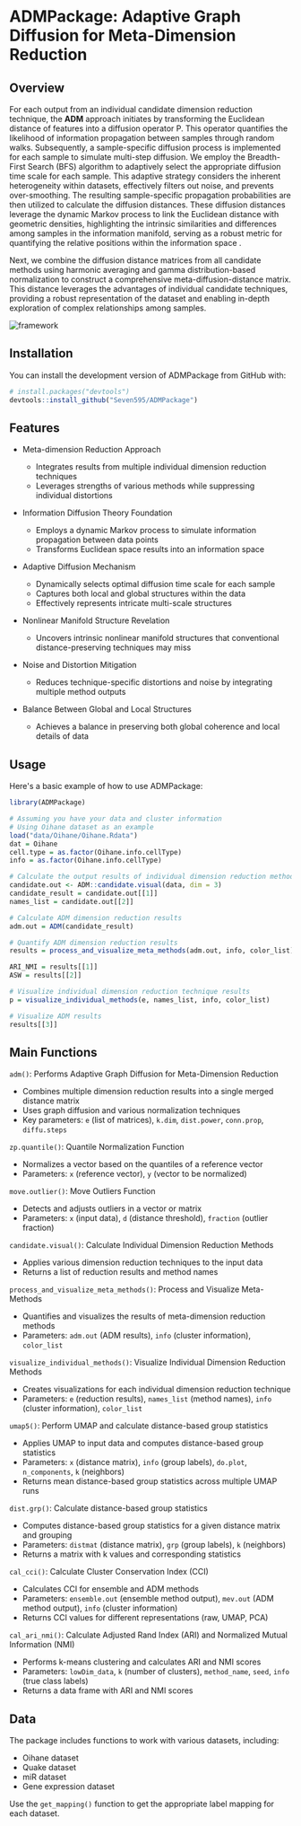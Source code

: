 # ADMPackage: Adaptive Graph Diffusion for Meta-Dimension Reduction

## Overview

For each output from an individual candidate dimension reduction technique, the **ADM** approach initiates by transforming the Euclidean distance of features into a diffusion operator P. This operator quantifies the likelihood of information propagation between samples through random walks. 
Subsequently, a sample-specific diffusion process is implemented for each sample to simulate multi-step diffusion. We employ the Breadth-First Search (BFS) algorithm to adaptively select the appropriate diffusion time scale for each sample. This adaptive strategy considers the inherent heterogeneity within datasets, effectively filters out noise, and prevents over-smoothing. The resulting sample-specific propagation probabilities are then utilized to calculate the diffusion distances. 
These diffusion distances leverage the dynamic Markov process to link the Euclidean distance with geometric densities, highlighting the intrinsic similarities and differences among samples in the information manifold, serving as a robust metric for quantifying the relative positions within the information space .

Next, we combine the diffusion distance matrices from all candidate methods using harmonic averaging and gamma distribution-based normalization to construct a comprehensive meta-diffusion-distance matrix. This distance leverages the advantages of individual candidate techniques, providing a robust representation of the dataset and enabling in-depth exploration of complex relationships among samples.

![framework](D:\Learning_meterials\PHD\CUHK\MEV\MEV-manuscript\image\framework.png)

## Installation

You can install the development version of ADMPackage from GitHub with:

```r
# install.packages("devtools")
devtools::install_github("Seven595/ADMPackage")
```

## Features

- Meta-dimension Reduction Approach

  - Integrates results from multiple individual dimension reduction techniques
  - Leverages strengths of various methods while suppressing individual distortions

- Information Diffusion Theory Foundation

  - Employs a dynamic Markov process to simulate information propagation between data points
  - Transforms Euclidean space results into an information space

- Adaptive Diffusion Mechanism

  - Dynamically selects optimal diffusion time scale for each sample
  - Captures both local and global structures within the data
  - Effectively represents intricate multi-scale structures

- Nonlinear Manifold Structure Revelation

  - Uncovers intrinsic nonlinear manifold structures that conventional distance-preserving techniques may miss

- Noise and Distortion Mitigation

  - Reduces technique-specific distortions and noise by integrating multiple method outputs

- Balance Between Global and Local Structures

  - Achieves a balance in preserving both global coherence and local details of data

    

## Usage

Here's a basic example of how to use ADMPackage:

```r
library(ADMPackage)

# Assuming you have your data and cluster information
# Using Oihane dataset as an example
load("data/Oihane/Oihane.Rdata")
dat = Oihane
cell.type = as.factor(Oihane.info.cellType)
info = as.factor(Oihane.info.cellType)

# Calculate the output results of individual dimension reduction methods
candidate.out <- ADM::candidate.visual(data, dim = 3)
candidate_result = candidate.out[[1]]
names_list = candidate.out[[2]]

# Calculate ADM dimension reduction results
adm.out = ADM(candidate_result)

# Quantify ADM dimension reduction results
results = process_and_visualize_meta_methods(adm.out, info, color_list)

ARI_NMI = results[[1]]
ASW = results[[2]]

# Visualize individual dimension reduction technique results
p = visualize_individual_methods(e, names_list, info, color_list)

# Visualize ADM results
results[[3]]
```

## Main Functions

`adm()`: Performs Adaptive Graph Diffusion for Meta-Dimension Reduction
- Combines multiple dimension reduction results into a single merged distance matrix
- Uses graph diffusion and various normalization techniques
- Key parameters: `e` (list of matrices), `k.dim`, `dist.power`, `conn.prop`, `diffu.steps`

`zp.quantile()`: Quantile Normalization Function
- Normalizes a vector based on the quantiles of a reference vector
- Parameters: `x` (reference vector), `y` (vector to be normalized)

`move.outlier()`: Move Outliers Function
- Detects and adjusts outliers in a vector or matrix
- Parameters: `x` (input data), `d` (distance threshold), `fraction` (outlier fraction)

`candidate.visual()`: Calculate Individual Dimension Reduction Methods
- Applies various dimension reduction techniques to the input data
- Returns a list of reduction results and method names

`process_and_visualize_meta_methods()`: Process and Visualize Meta-Methods
- Quantifies and visualizes the results of meta-dimension reduction methods
- Parameters: `adm.out` (ADM results), `info` (cluster information), `color_list`

`visualize_individual_methods()`: Visualize Individual Dimension Reduction Methods
- Creates visualizations for each individual dimension reduction technique
- Parameters: `e` (reduction results), `names_list` (method names), `info` (cluster information), `color_list`

`umap5()`: Perform UMAP and calculate distance-based group statistics

- Applies UMAP to input data and computes distance-based group statistics
- Parameters: `x` (distance matrix), `info` (group labels), `do.plot`, `n_components`, `k` (neighbors)
- Returns mean distance-based group statistics across multiple UMAP runs

`dist.grp()`: Calculate distance-based group statistics
- Computes distance-based group statistics for a given distance matrix and grouping
- Parameters: `distmat` (distance matrix), `grp` (group labels), `k` (neighbors)
- Returns a matrix with k values and corresponding statistics

`cal_cci()`: Calculate Cluster Conservation Index (CCI)
- Calculates CCI for ensemble and ADM methods
- Parameters: `ensemble.out` (ensemble method output), `mev.out` (ADM method output), `info` (cluster information)
- Returns CCI values for different representations (raw, UMAP, PCA)

`cal_ari_nmi()`: Calculate Adjusted Rand Index (ARI) and Normalized Mutual Information (NMI)
- Performs k-means clustering and calculates ARI and NMI scores
- Parameters: `lowDim_data`, `k` (number of clusters), `method_name`, `seed`, `info` (true class labels)
- Returns a data frame with ARI and NMI scores

## Data

The package includes functions to work with various datasets, including:

- Oihane dataset
- Quake dataset
- miR dataset
- Gene expression dataset

Use the `get_mapping()` function to get the appropriate label mapping for each dataset.